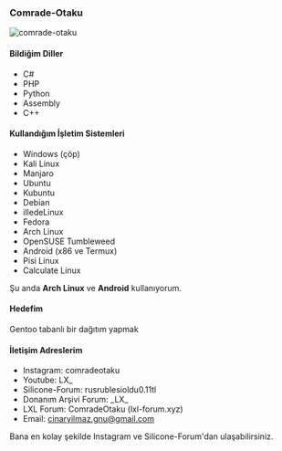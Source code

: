 ### Comrade-Otaku
<p align="left"> <img src="https://komarev.com/ghpvc/?username=comrade-otaku&label=Profile%20views&color=0e75b6&style=flat" alt="comrade-otaku" /> </p>

#### Bildiğim Diller
* C#
* PHP
* Python
* Assembly
* C++
#### Kullandığım İşletim Sistemleri
* Windows (çöp)
* Kali Linux
* Manjaro
* Ubuntu
* Kubuntu
* Debian
* illedeLinux
* Fedora
* Arch Linux
* OpenSUSE Tumbleweed
* Android (x86 ve Termux)
* Pisi Linux
* Calculate Linux

Şu anda **Arch Linux** ve **Android** kullanıyorum.
#### Hedefim
Gentoo tabanlı bir dağıtım yapmak
#### İletişim Adreslerim
* Instagram: comradeotaku
* Youtube: LX_
* Silicone-Forum: rusrublesioldu0.11tl
* Donanım Arşivi Forum: \_LX\_
* LXL Forum: ComradeOtaku (lxl-forum.xyz)
* Email: cinaryilmaz.gnu@gmail.com

Bana en kolay şekilde Instagram ve Silicone-Forum'dan ulaşabilirsiniz.
